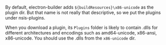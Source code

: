 By default, electron-builder adds `${buildResources}\x86-unicode` as the plugin dir. But that name
is not really that descriptive, so we put the plugins under nsis-plugins.

When you download a plugin, its `Plugins` folder is likely to contain .dlls for different
architectures and encodings such as amd64-unicode, x86-ansi, x86-unicode. You should use the .dlls
from the `x86-unicode` dir.
